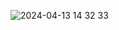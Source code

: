 ![2024-04-13 14 32 33](https://github.com/jordanmateen/todo-list-ex-html-js/assets/39248529/40b913c0-c4c6-4656-a94e-79e0cc73cb5f)
